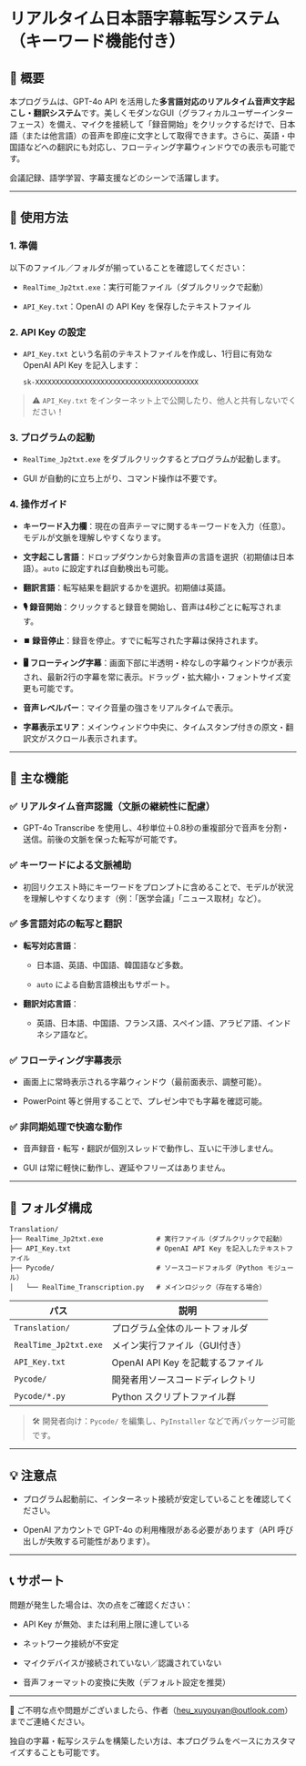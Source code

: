 # リアルタイム日本語字幕転写システム（キーワード機能付き）

## 🧩 概要

本プログラムは、GPT-4o API を活用した**多言語対応のリアルタイム音声文字起こし・翻訳システム**です。美しくモダンなGUI（グラフィカルユーザーインターフェース）を備え、マイクを接続して「録音開始」をクリックするだけで、日本語（または他言語）の音声を即座に文字として取得できます。さらに、英語・中国語などへの翻訳にも対応し、フローティング字幕ウィンドウでの表示も可能です。

会議記録、語学学習、字幕支援などのシーンで活躍します。

---

## 🚀 使用方法

### 1. 準備

以下のファイル／フォルダが揃っていることを確認してください：

- `RealTime_Jp2txt.exe`：実行可能ファイル（ダブルクリックで起動）

- `API_Key.txt`：OpenAI の API Key を保存したテキストファイル

### 2. API Key の設定

- `API_Key.txt` という名前のテキストファイルを作成し、1行目に有効な OpenAI API Key を記入します：
  
  ```
  sk-XXXXXXXXXXXXXXXXXXXXXXXXXXXXXXXXXXXXXXXX
  ```

> ⚠️ `API_Key.txt` をインターネット上で公開したり、他人と共有しないでください！

### 3. プログラムの起動

- `RealTime_Jp2txt.exe` をダブルクリックするとプログラムが起動します。

- GUI が自動的に立ち上がり、コマンド操作は不要です。

### 4. 操作ガイド

- **キーワード入力欄**：現在の音声テーマに関するキーワードを入力（任意）。モデルが文脈を理解しやすくなります。

- **文字起こし言語**：ドロップダウンから対象音声の言語を選択（初期値は日本語）。`auto` に設定すれば自動検出も可能。

- **翻訳言語**：転写結果を翻訳するかを選択。初期値は英語。

- **🎙️ 録音開始**：クリックすると録音を開始し、音声は4秒ごとに転写されます。

- **⏹️ 録音停止**：録音を停止。すでに転写された字幕は保持されます。

- **🖥️ フローティング字幕**：画面下部に半透明・枠なしの字幕ウィンドウが表示され、最新2行の字幕を常に表示。ドラッグ・拡大縮小・フォントサイズ変更も可能です。

- **音声レベルバー**：マイク音量の強さをリアルタイムで表示。

- **字幕表示エリア**：メインウィンドウ中央に、タイムスタンプ付きの原文・翻訳文がスクロール表示されます。

---

## 🧠 主な機能

### ✅ リアルタイム音声認識（文脈の継続性に配慮）

- GPT-4o Transcribe を使用し、4秒単位＋0.8秒の重複部分で音声を分割・送信。前後の文脈を保った転写が可能です。

### ✅ キーワードによる文脈補助

- 初回リクエスト時にキーワードをプロンプトに含めることで、モデルが状況を理解しやすくなります（例：「医学会議」「ニュース取材」など）。

### ✅ 多言語対応の転写と翻訳

- **転写対応言語**：
  
  - 日本語、英語、中国語、韓国語など多数。
  
  - `auto` による自動言語検出もサポート。

- **翻訳対応言語**：
  
  - 英語、日本語、中国語、フランス語、スペイン語、アラビア語、インドネシア語など。

### ✅ フローティング字幕表示

- 画面上に常時表示される字幕ウィンドウ（最前面表示、調整可能）。

- PowerPoint 等と併用することで、プレゼン中でも字幕を確認可能。

### ✅ 非同期処理で快適な動作

- 音声録音・転写・翻訳が個別スレッドで動作し、互いに干渉しません。

- GUI は常に軽快に動作し、遅延やフリーズはありません。

---

## 📂 フォルダ構成

```
Translation/
├── RealTime_Jp2txt.exe             # 実行ファイル（ダブルクリックで起動）
├── API_Key.txt                     # OpenAI API Key を記入したテキストファイル
├── Pycode/                         # ソースコードフォルダ（Python モジュール）
│   └── RealTime_Transcription.py   # メインロジック（存在する場合）
```

| パス                    | 説明                       |
| --------------------- | ------------------------ |
| `Translation/`        | プログラム全体のルートフォルダ          |
| `RealTime_Jp2txt.exe` | メイン実行ファイル（GUI付き）         |
| `API_Key.txt`         | OpenAI API Key を記載するファイル |
| `Pycode/`             | 開発者用ソースコードディレクトリ         |
| `Pycode/*.py`         | Python スクリプトファイル群        |

> 🛠️ 開発者向け：`Pycode/` を編集し、`PyInstaller` などで再パッケージ可能です。

---

## 💡 注意点

- プログラム起動前に、インターネット接続が安定していることを確認してください。

- OpenAI アカウントで GPT-4o の利用権限がある必要があります（API 呼び出しが失敗する可能性があります）。

---

## 📞 サポート

問題が発生した場合は、次の点をご確認ください：

- API Key が無効、または利用上限に達している

- ネットワーク接続が不安定

- マイクデバイスが接続されていない／認識されていない

- 音声フォーマットの変換に失敗（デフォルト設定を推奨）

---

📧 ご不明な点や問題がございましたら、作者（heu_xuyouyan@outlook.com）までご連絡ください。

独自の字幕・転写システムを構築したい方は、本プログラムをベースにカスタマイズすることも可能です。
